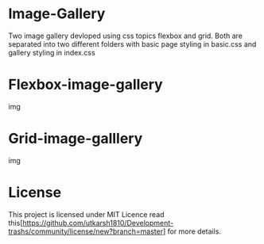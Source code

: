 # Image-Gallery
Two image gallery devloped using css topics flexbox and grid.
Both are separated into two different folders with basic page styling in basic.css and gallery styling in index.css

# Flexbox-image-gallery

img

# Grid-image-galllery

img

# License

This project is licensed under MIT Licence 
read this[https://github.com/utkarsh1810/Development-trashs/community/license/new?branch=master] for more details.

